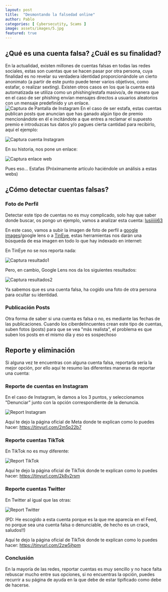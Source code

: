 ```yaml
---
layout: post
title:  "Desmontando la falsedad online"
author: Pablo
categories: [ Cybersecutity, Scams ]
image: assets/images/5.jpg
featured: true
---
```


## ¿Qué es una cuenta falsa? ¿Cuál es su finalidad?

En la actualidad, existen millones de cuentas falsas en todas las redes sociales, estas son cuentas que se hacen pasar por otra persona, cuya finalidad es no revelar su verdadera identidad proporcionándole un cierto anonimato (a partir de este punto puede tener varios objetivos, como estafar, o realizar sexting). Existen otros casos en los que la cuenta está automatizada se utiliza como un phishing/estafa masivo/a, de manera que en el caso de ser phishing envían mensajes directos a usuarios aleatorios con un mensaje predefinido y un enlace.![Captura de Pantalla de Instagram](/assets/1.jpg) En el caso de ser estafa, estas cuentas publican posts que anuncian que has ganado algún tipo de premio mencionándote en él e incitándote a que entres a reclamar el supuesto premio e introduzcas tus datos y/o pagues cierta cantidad para recibirlo, aquí el ejemplo:

![Captura cuenta Instagram](/assets/image.png)

En su historia, nos pone un enlace:

![Captura enlace web](/assets/image2.png)

Pues eso... Estafas (Próximamente artículo haciéndole un análisis a estas webs)

## ¿Cómo detectar cuentas falsas?

### Foto de Perfil

Detectar este tipo de cuentas no es muy complicado, solo hay que saber donde buscar, os pongo un ejemplo, vamos a analizar esta cuenta: [lusiiiiii63](https://www.instagram.com/lusiiiiii63/)

En este caso, vamos a subir la imagen de foto de perfil a [google images](https://www.google.com/imghp?hl=es&gl=es&gws_rd=ssl)/google lens o a [TinEye](https://tineye.com/), estas herramientas nos darán una búsqueda de esa imagen en todo lo que hay indexado en internet:

En TinEye no se nos reporta nada:

![Captura resultado1](/assets/image3.png)

Pero, en cambio, Google Lens nos da los siguientes resultados:

![Captura resultados2](/assets/image4.png)

Ya sabemos que es una cuenta falsa, ha cogido una foto de otra persona para ocultar su identidad.

### Publicación Posts

Otra forma de saber si una cuenta es falsa o no, es mediante las fechas de las publicaciones. Cuando los ciberdelincuentes crean este tipo de cuentas, suben fotos (posts) para que se vea "más realista", el problema es que suben los posts en el mismo día y eso es sospechoso

## Reporte y eliminación

Si alguna vez te encuentras con alguna cuenta falsa, reportarla sería la mejor opción, por ello aquí te resumo las diferentes maneras de reportar una cuenta:

### Reporte de cuentas en Instagram

En el caso de Instagram, le damos a los 3 puntos, y seleccionamos "Denunciar" junto con la opción correspondiente de la denuncia. 

![Report Instagram](/assets/image5.png)

Aquí te dejo la página oficial de Meta donde te explican como lo puedes hacer: https://tinyurl.com/2m5p22b7

### Reporte cuentas TikTok

En TikTok no es muy diferente:

![Report TikTok](/assets/image6.png)

Aquí te dejo la página oficial de TikTok donde te explican como lo puedes hacer: https://tinyurl.com/2k8v2rsm

### Reporte cuentas Twitter

En Twitter al igual que las otras:

![Report Twitter](/assets/image7.png "PD: He escogido a esta cuenta porque es la que me aparecía en el Feed, no porque sea una cuenta falsa o denunciable, de hecho es un crack, saludos!!")

(PD: He escogido a esta cuenta porque es la que me aparecía en el Feed, no porque sea una cuenta falsa o denunciable, de hecho es un crack, saludos!!)

Aquí te dejo la página oficial de TikTok donde te explican como lo puedes hacer: https://tinyurl.com/2zw5jhpm

### Conclusión

En la mayoría de las redes, reportar cuentas es muy sencillo y no hace falta rebuscar mucho entre sus opciones, si no encuentras la opción, puedes recurrir a su página de ayuda en la que debe de estar tipificado como debe de hacerse.